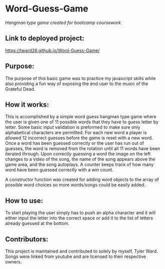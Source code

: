 # Word-Guess-Game

*Hangman type game created for bootcamp coursework*

## Link to deployed project:
https://tward26.github.io/Word-Guess-Game/

## Purpose:
The purpose of this basic game was to practice my javascript skills while also providing a fun way of exposing the end user to the music of
the Grateful Dead.

## How it works:
This is accomplished by a simple word guess hangman type game where the user is given one of 11 possible words that they have to guess letter by letter. Some basic input validation is preformed to make sure only alphabetical characters are permitted. For each new word a player is allowed 12 incorrect guesses before the game is reset with a new word. Once a word has been guessed correctly or the user has run out of guesses, the word is removed from the rotation until all 11 words have been iterated through. Upon correctly guessing a word the image on the left changes to a video of the song, the name of the song appears above the game area, and the song autoplays. A counter keeps track of how many word have been guessed correctly with a win count.

A constructor function was created for adding word objects to the array of possible word choices so more words/songs could be easily added.

## How to use:
To start playing the user simply has to push an alpha character and it will either input the letter into the correct space or add it to the list of letters already guessed at the bottom.

## Contributors:
This project is maintained and contributed to solely by myself, Tyler Ward. Songs were linked from youtube and are licensed to their respective owners.
